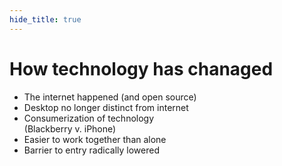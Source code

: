 ```yaml
---
hide_title: true
---
```


# How technology has **chanaged**

* The internet happened (and open source)
* Desktop no longer distinct from internet
* Consumerization of technology <br />(Blackberry v. iPhone)
* Easier to work together than alone
* Barrier to entry radically lowered
